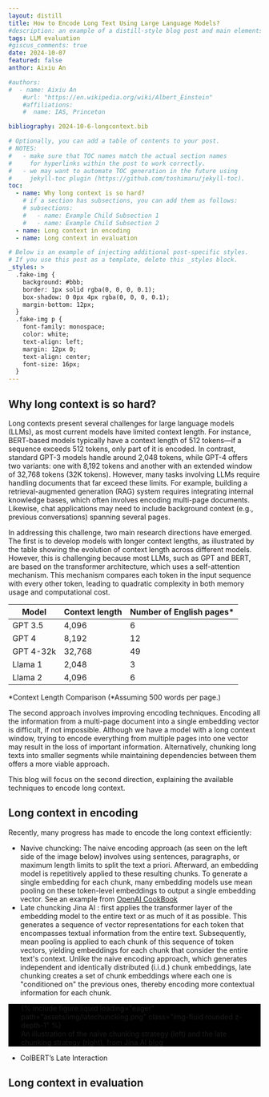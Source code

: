 ```yaml
---
layout: distill
title: How to Encode Long Text Using Large Language Models? 
#description: an example of a distill-style blog post and main elements
tags: LLM evaluation
#giscus_comments: true
date: 2024-10-07
featured: false
anthor: Aixiu An

#authors:
#  - name: Aixiu An
    #url: "https://en.wikipedia.org/wiki/Albert_Einstein"
    #affiliations:
    #  name: IAS, Princeton

bibliography: 2024-10-6-longcontext.bib

# Optionally, you can add a table of contents to your post.
# NOTES:
#   - make sure that TOC names match the actual section names
#     for hyperlinks within the post to work correctly.
#   - we may want to automate TOC generation in the future using
#     jekyll-toc plugin (https://github.com/toshimaru/jekyll-toc).
toc:
  - name: Why long context is so hard?
    # if a section has subsections, you can add them as follows:
    # subsections:
    #   - name: Example Child Subsection 1
    #   - name: Example Child Subsection 2
  - name: Long context in encoding
  - name: Long context in evaluation

# Below is an example of injecting additional post-specific styles.
# If you use this post as a template, delete this _styles block.
_styles: >
  .fake-img {
    background: #bbb;
    border: 1px solid rgba(0, 0, 0, 0.1);
    box-shadow: 0 0px 4px rgba(0, 0, 0, 0.1);
    margin-bottom: 12px;
  }
  .fake-img p {
    font-family: monospace;
    color: white;
    text-align: left;
    margin: 12px 0;
    text-align: center;
    font-size: 16px;
  }
---
```


## Why long context is so hard?

Long contexts present several challenges for large language models (LLMs), as most current models have limited context length. For instance, BERT-based models typically have a context length of 512 tokens—if a sequence exceeds 512 tokens, only part of it is encoded. In contrast, standard GPT-3 models handle around 2,048 tokens, while GPT-4 offers two variants: one with 8,192 tokens and another with an extended window of 32,768 tokens (32K tokens). However, many tasks involving LLMs require handling documents that far exceed these limits. For example, building a retrieval-augmented generation (RAG) system requires integrating internal knowledge bases, which often involves encoding multi-page documents. Likewise, chat applications may need to include background context (e.g., previous conversations) spanning several pages.

In addressing this challenge, two main research directions have emerged. The first is to develop models with longer context lengths, as illustrated by the table showing the evolution of context length across different models. However, this is challenging because most LLMs, such as GPT and BERT, are based on the transformer architecture, which uses a self-attention mechanism. This mechanism compares each token in the input sequence with every other token, leading to quadratic complexity in both memory usage and computational cost.

| Model      | Context length | Number of English pages* |
|------------|----------------|--------------------------|
| GPT 3.5    | 4,096          | 6                        |
| GPT 4      | 8,192          | 12                       |
| GPT 4-32k  | 32,768         | 49                       |
| Llama 1    | 2,048          | 3                        |
| Llama 2    | 4,096          | 6                        |

*Context Length Comparison (*Assuming 500 words per page.) 

The second approach involves improving encoding techniques. Encoding all the information from a multi-page document into a single embedding vector is difficult, if not impossible. Although we have a model with a long context window, trying to encode everything from multiple pages into one vector may result in the loss of important information. Alternatively, chunking long texts into smaller segments while maintaining dependencies between them offers a more viable approach.


This blog will focus on the second direction, explaining the available techniques to encode long context.

## Long context in encoding

Recently, many progress has made to encode the long context efficiently: 
- Navive chuncking: The naive encoding approach (as seen on the left side of the image below) involves using sentences, paragraphs, or maximum length limits to split the text a priori. Afterward, an embedding model is repetitively applied to these resulting chunks. To generate a single embedding for each chunk, many embedding models use mean pooling on these token-level embeddings to output a single embedding vector. See an example from [OpenAI CookBook](https://cookbook.openai.com/examples/embedding_long_inputs)
- Late chuncking Jina AI <d-cite key="gunther2024late"></d-cite>: first applies the transformer layer of the embedding model to the entire text or as much of it as possible. This generates a sequence of vector representations for each token that encompasses textual information from the entire text. Subsequently, mean pooling is applied to each chunk of this sequence of token vectors, yielding embeddings for each chunk that consider the entire text's context. Unlike the naive encoding approach, which generates independent and identically distributed (i.i.d.) chunk embeddings, late chunking creates a set of chunk embeddings where each one is "conditioned on" the previous ones, thereby encoding more contextual information for each chunk.

<div class="row mt-3" style="background-color: black;">
    <div class="col-sm mt-3 mt-md-0">
        <figure style="width: 90%; margin: 0 auto;">
            {% include figure.liquid loading="eager" path="assets/img/latechuncking.png" class="img-fluid rounded z-depth-1" %}
            <figcaption class="text-white text-center mt-2">
                An illustration of the naive chunking strategy (left) and the late chunking strategy (right), from Jina AI 
                <a href="https://jina.ai/news/late-chunking-in-long-context-embedding-models/" class="text-white">blog</a>
            </figcaption>
        </figure>
    </div>
</div>

- ColBERT’s Late Interaction <d-cite key="santhanam2021colbertv2"></d-cite>

## Long context in evaluation

 <d-cite key="dubois2024length"></d-cite>
